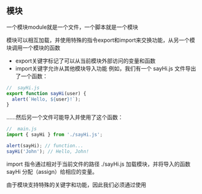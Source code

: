 ## 模块
一个模块module就是一个文件，一个脚本就是一个模块

模块可以相互加载，并使用特殊的指令export和import来交换功能，从另一个模块调用一个模块的函数
- export关键字标记了可以从当前模块外部访问的变量和函数
- import关键字允许从其他模块导入功能
例如，我们有一个 sayHi.js 文件导出了一个函数：

```javascript
//  sayHi.js
export function sayHi(user) {
  alert(`Hello, ${user}!`);
}
```

……然后另一个文件可能导入并使用了这个函数：

```javascript
//  main.js
import { sayHi } from './sayHi.js';

alert(sayHi); // function...
sayHi('John'); // Hello, John!
```
import 指令通过相对于当前文件的路径 ./sayHi.js 加载模块，并将导入的函数 sayHi 分配（assign）给相应的变量。

由于模块支持特殊的关键字和功能，因此我们必须通过使用 <script type="module"> 特性（attribute）来告诉浏览器，此脚本应该被当作模块（module）来对待。

像这样：

```html
<!doctype html>
<script type="module">
  import {sayHi} from './say.js';

  document.body.innerHTML = sayHi('John');
</script>
```

模块特点
- 始终使用use strict，对一个未声明的变量赋值将产生错误
- 模块级作用域，每个模块都有自己的顶级作用域top-level scopr，一个模块之间的顶级作用域变量和函数在其他脚本中是不可见的
- 模块代码仅在第一次导入时被解析
- import.meta对象包含关于当前模块的信息
- 模块的this是undefined，非模块脚本的顶级this是全剧对象
- 模块脚本是延迟的，不会阻塞html处理

webpack打包，构建工具做的事
1. 从一个打算放在HTML中的`<script type="module">`主模块开始
2. 分析它的依赖：它的导入，以及它的导入的导入等
3. 使用所有模块构建一个文件（或多个文件），并用打包函数（bundler function）替代原生`import`调用，以使其正常工作。还支持像HTML/CSS模块等特殊的模块类型
4. 在处理工程中，可能会应用其他转换和优化
  - 删除无法访问的代码
  - 删除未使用的导出 tree-shaking
  - 删除特定于开发的像console和debugger这样的语句
  - 可以使用babel将前沿的js语法转换为具有类似功能的旧的ks语法
  - 压缩生成的文件，删除空格，用短的名字替换变量等

  